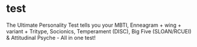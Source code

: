 # test

The Ultimate Personality Test tells you your MBTI, Enneagram + wing + variant + Tritype, Socionics, Temperament (DISC), Big Five (SLOAN/RCUEI) & Attitudinal Psyche - All in one test!
